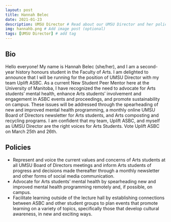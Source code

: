 ```yaml
---
layout: post
title: Hannah Belec
date: 2021-01-23
description: UMSU Director # Read about our UMSU Director and her policies
img: hannahb.png # Add image post (optional)
tags: [UMSU Director] # add tag
---
```

## Bio

Hello everyone! My name is Hannah Belec (she/her), and I am a second-year history honours student in the Faculty of Arts. 
I am delighted to announce that I will be running for the position of UMSU Director with my team Uplift ASBC. 
As a current New Student Peer Mentor here at the University of Manitoba, I have recognized the need to advocate for Arts students’ mental health, enhance Arts students’ involvement and engagement in ASBC events and proceedings, and promote sustainability on campus. These issues will be addressed through the spearheading of new and improved mental health programming, a monthly online UMSU Board of Directors newsletter for Arts students, and Arts composting and recycling programs. 
I am confident that my team, Uplift ASBC, and myself as UMSU Director are the right voices for Arts Students. Vote Uplift ASBC on March 25th and 26th.


## Policies

- Represent and voice the current values and concerns of Arts students at all UMSU Board of Directors meetings and inform Arts students of progress and decisions made thereafter through a monthly newsletter and other forms of social media communication. 
- Advocate for Arts students’ mental health by spearheading new and improved mental health programming remotely and, if possible, on campus.
- Facilitate learning outside of the lecture hall by establishing connections between ASBC and other student groups to plan events that promote learning on a variety of topics, specifically those that develop cultural awareness, in new and exciting ways. 





